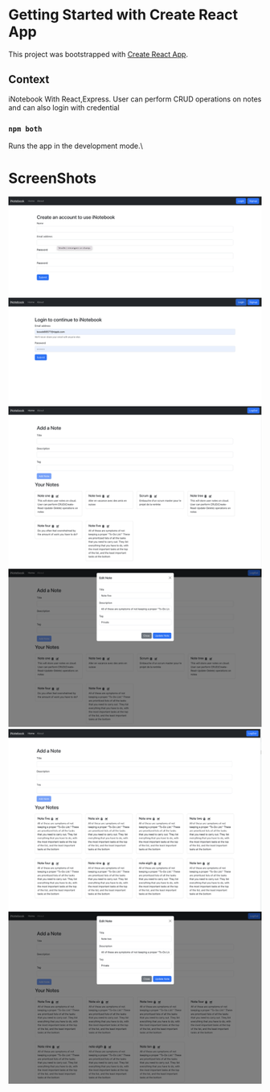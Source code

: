 # Getting Started with Create React App

This project was bootstrapped with [Create React App](https://github.com/facebook/create-react-app).

## Context

iNotebook With React,Express. User can perform CRUD operations on notes and can also login with credential

### `npm both`

Runs the app in the development mode.\


# ScreenShots

![projects](1.png)
![projects](2.png)
![projects](3.png)
![projects](4.png)
![projects](5.png)
![projects](6.png)
